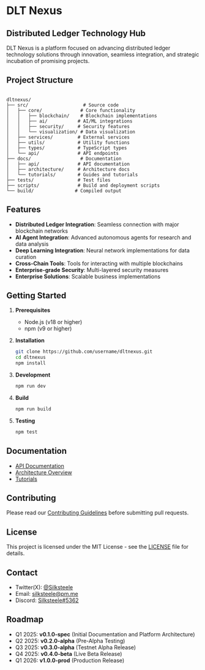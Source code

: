 # DLT Nexus

## Distributed Ledger Technology Hub

DLT Nexus is a platform focused on advancing distributed ledger technology solutions through innovation, seamless integration, and strategic incubation of promising projects.

## Project Structure

```text

dltnexus/
├── src/                    # Source code
│   ├── core/              # Core functionality
│   │   ├── blockchain/    # Blockchain implementations
│   │   ├── ai/           # AI/ML integrations
│   │   ├── security/     # Security features
│   │   └── visualization/ # Data visualization
│   ├── services/         # External services
│   ├── utils/            # Utility functions
│   ├── types/            # TypeScript types
│   └── api/              # API endpoints
├── docs/                  # Documentation
│   ├── api/              # API documentation
│   ├── architecture/     # Architecture docs
│   └── tutorials/        # Guides and tutorials
├── tests/                # Test files
├── scripts/              # Build and deployment scripts
└── build/               # Compiled output

```

## Features

- **Distributed Ledger Integration**: Seamless connection with major blockchain networks
- **AI Agent Integration**: Advanced autonomous agents for research and data analysis
- **Deep Learning Integration**: Neural network implementations for data curation
- **Cross-Chain Tools**: Tools for interacting with multiple blockchains
- **Enterprise-grade Security**: Multi-layered security measures
- **Enterprise Solutions**: Scalable business implementations

## Getting Started

1. **Prerequisites**
   - Node.js (v18 or higher)
   - npm (v9 or higher)

2. **Installation**

   ```bash
   git clone https://github.com/username/dltnexus.git
   cd dltnexus
   npm install
   ```

3. **Development**

   ```bash
   npm run dev
   ```

4. **Build**

   ```bash
   npm run build
   ```

5. **Testing**

   ```bash
   npm test
   ```

## Documentation

- [API Documentation](docs/api/README.md)
- [Architecture Overview](docs/architecture/README.md)
- [Tutorials](docs/tutorials/README.md)

## Contributing

Please read our [Contributing Guidelines](CONTRIBUTING.md) before submitting pull requests.

## License

This project is licensed under the MIT License - see the [LICENSE](LICENSE) file for details.

## Contact

- Twitter(X): [@Silksteele](https://x.com/Silksteele)
- Email: [silksteele@pm.me](mailto:silksteele@pm.me)
- Discord: [Silksteele#5362](https://discord.com/users/Silksteele#5362)

## Roadmap

- Q1 2025: **v0.1.0-spec** (Initial Documentation and Platform Architecture)
- Q2 2025: **v0.2.0-alpha** (Pre-Alpha Testing)
- Q3 2025: **v0.3.0-alpha** (Testnet Alpha Release)
- Q4 2025: **v0.4.0-beta** (Live Beta Release)
- Q1 2026: **v1.0.0-prod** (Production Release)
